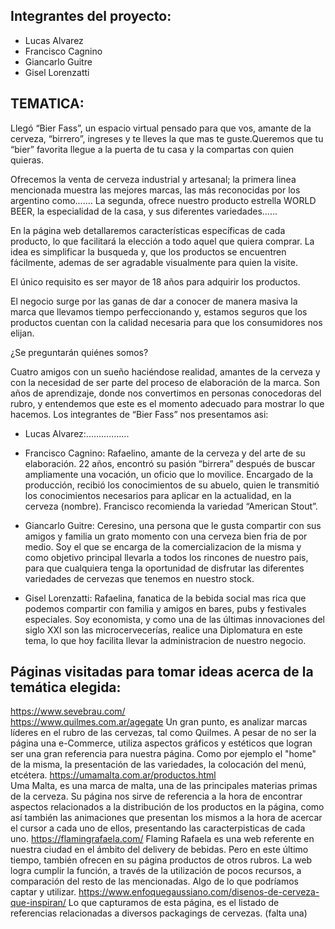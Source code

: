 
Integrantes del proyecto:
-------------------------

* Lucas Alvarez
* Francisco Cagnino
* Giancarlo Guitre
* Gisel Lorenzatti

TEMATICA:
---------

Llegó “Bier Fass”, un espacio virtual pensado para que vos, amante de la cerveza, “birrero”, ingreses y te lleves la que mas te guste.Queremos que tu “bier” favorita llegue a la puerta de tu casa y la compartas con quien quieras.

Ofrecemos la venta de cerveza industrial y artesanal; la primera linea mencionada muestra las mejores marcas, las más reconocidas por los argentino como.......
La segunda, ofrece nuestro producto estrella WORLD BEER, la especialidad de la casa, y sus diferentes variedades......

En la página web detallaremos características específicas de cada producto, lo que facilitará la elección a todo aquel que quiera comprar.
La idea es simplificar la busqueda y, que los productos se encuentren fácilmente, ademas de ser agradable visualmente para quien la visite.

El único requisito es ser mayor de 18 años para adquirir los productos.

El negocio surge por las ganas de dar a conocer de manera masiva la marca que llevamos tiempo perfeccionando y, estamos seguros que los productos cuentan con la calidad necesaria para que los consumidores nos elijan.

¿Se preguntarán quiénes somos?

Cuatro amigos con un sueño haciéndose realidad, amantes de la cerveza y con la necesidad de ser parte del proceso de elaboración de la marca. 
Son años de aprendizaje, donde nos convertimos en personas conocedoras del rubro, y entendemos que este es el momento adecuado para mostrar lo que hacemos. 
Los integrantes de “Bier Fass” nos presentamos asi:

* Lucas Alvarez:.................

* Francisco Cagnino: Rafaelino, amante de la cerveza y del arte de su elaboración. 22 años, encontró su pasión “birrera” después de buscar ampliamente una vocación, un oficio que lo movilice. 
Encargado de la producción, recibió los conocimientos de su abuelo, quien le transmitió los conocimientos necesarios para aplicar en la actualidad, en la cerveza (nombre). Francisco recomienda la variedad “American Stout”.

* Giancarlo Guitre: Ceresino, una persona que le gusta compartir con sus amigos y familia un grato momento con una cerveza bien fria de por medio.
Soy el que se encarga de la comercializacion de la misma y como objetivo principal llevarla a todos los rincones de nuestro pais, para que cualquiera tenga la oportunidad de disfrutar las diferentes variedades de cervezas que tenemos en nuestro stock. 

* Gisel Lorenzatti: Rafaelina, fanatica de la bebida social mas rica que podemos compartir con familia y amigos en bares, pubs y festivales especiales. 
Soy economista, y como una de las últimas innovaciones del siglo XXI son las microcervecerías, realice una Diplomatura en este tema, lo que hoy facilita llevar la administracion de nuestro negocio.


Páginas visitadas para tomar ideas acerca de la temática elegida:
-----------------------------------------------------------------

https://www.sevebrau.com/   
https://www.quilmes.com.ar/agegate
Un gran punto, es analizar marcas líderes en el rubro de las cervezas, tal como Quilmes. A pesar de no ser la página una e-Commerce, utiliza aspectos gráficos y estéticos que logran ser una gran referencia para nuestra página. Como por ejemplo el "home" de la misma, la presentación de las variedades, la colocación del menú, etcétera.
https://umamalta.com.ar/productos.html   
Uma Malta, es una marca de malta, una de las principales materias primas de la cerveza. Su página nos sirve de referencia a la hora de encontrar aspectos relacionados a la distribución de los productos en la página, como así también las animaciones que presentan los mismos a la hora de acercar el cursor a cada uno de ellos, presentando las caracterpisticas de cada uno.
https://flamingrafaela.com/
Flaming Rafaela es una web referente en nuestra ciudad en el ámbito del delivery de bebidas. Pero en este último tiempo, también ofrecen en su página productos de otros rubros. La web logra cumplir la función, a través de la utilización de pocos recursos, a comparación del resto de las mencionadas. Algo de lo que podríamos captar y utilizar.
https://www.enfoquegaussiano.com/disenos-de-cerveza-que-inspiran/
Lo que capturamos de esta página, es el listado de referencias relacionadas a diversos packagings de cervezas.
(falta una)
